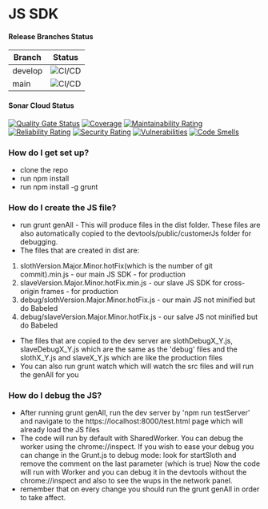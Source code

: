 # JS SDK #

#### Release Branches Status
|**Branch**|**Status**|
|-------------|------------|
| develop|![CI/CD](https://github.com/biocatchltd/js-sdk/actions/workflows/ci-cd-workflow.yml/badge.svg?branch=develop) |
| main|![CI/CD](https://github.com/biocatchltd/js-sdk/actions/workflows/ci-cd-workflow.yml/badge.svg?branch=main)|

#### Sonar Cloud Status
[![Quality Gate Status](https://sonarcloud.io/api/project_badges/measure?project=biocatchltd_js-sdk&metric=alert_status&token=f5e73b79fc5ade934b0c40aa36a4d1931d49d610)](https://sonarcloud.io/dashboard?id=biocatchltd_js-sdk)
[![Coverage](https://sonarcloud.io/api/project_badges/measure?project=biocatchltd_js-sdk&metric=coverage&token=f5e73b79fc5ade934b0c40aa36a4d1931d49d610)](https://sonarcloud.io/dashboard?id=biocatchltd_js-sdk)
[![Maintainability Rating](https://sonarcloud.io/api/project_badges/measure?project=biocatchltd_js-sdk&metric=sqale_rating&token=f5e73b79fc5ade934b0c40aa36a4d1931d49d610)](https://sonarcloud.io/dashboard?id=biocatchltd_js-sdk)
[![Reliability Rating](https://sonarcloud.io/api/project_badges/measure?project=biocatchltd_js-sdk&metric=reliability_rating&token=f5e73b79fc5ade934b0c40aa36a4d1931d49d610)](https://sonarcloud.io/dashboard?id=biocatchltd_js-sdk)
[![Security Rating](https://sonarcloud.io/api/project_badges/measure?project=biocatchltd_js-sdk&metric=security_rating&token=f5e73b79fc5ade934b0c40aa36a4d1931d49d610)](https://sonarcloud.io/dashboard?id=biocatchltd_js-sdk)
[![Vulnerabilities](https://sonarcloud.io/api/project_badges/measure?project=biocatchltd_js-sdk&metric=vulnerabilities&token=f5e73b79fc5ade934b0c40aa36a4d1931d49d610)](https://sonarcloud.io/dashboard?id=biocatchltd_js-sdk)
[![Code Smells](https://sonarcloud.io/api/project_badges/measure?project=biocatchltd_js-sdk&metric=code_smells&token=f5e73b79fc5ade934b0c40aa36a4d1931d49d610)](https://sonarcloud.io/dashboard?id=biocatchltd_js-sdk)

### How do I get set up? ###

* clone the repo
* run npm install
* run npm install -g grunt

### How do I create the JS file? ###
* run grunt genAll - This will produce files in the dist folder. These files are also automatically copied to the 
devtools/public/customerJs folder for debugging. 
* The files that are created in dist are:
1. slothVersion.Major.Minor.hotFix(which is the number of git commit).min.js - our main JS SDK - for production
2. slaveVersion.Major.Minor.hotFix.min.js - our slave JS SDK for cross-origin frames - for production
3. debug/slothVersion.Major.Minor.hotFix.js - our main JS not minified but do Babeled
4. debug/slaveVersion.Major.Minor.hotFix.js - our salve JS not minified but do Babeled
* The files that are copied to the dev server are slothDebugX_Y.js, slaveDebugX_Y.js which are the same as the 'debug' files and 
the slothX_Y.js and slaveX_Y.js which are like the production files 
* You can also run grunt watch which will watch the src files and will run the genAll for you

### How do I debug the JS? ###

* After running grunt genAll, run the dev server by 'npm run testServer' and navigate to the https://localhost:8000/test.html page 
which will already load the JS files
* The code will run by default with SharedWorker. You can debug the worker using the chrome://inspect. If you wish to ease 
your debug you can change in the Grunt.js to debug mode: look for startSloth and remove the comment on the last parameter (which is true)
Now the code will run with Worker and you can debug it in the devtools without the chrome://inspect and also to see the wups 
in the network panel.
* remember that on every change you should run the grunt genAll in order to take affect.

